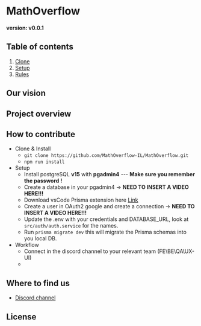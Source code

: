 # MathOverflow

**version: v0.0.1**

## Table of contents

1. [Clone](#clone)
2. [Setup](#setup)
3. [Rules](#rules)

## Our vision

## Project overview

## How to contribute

- Clone & Install <a name="clone"></a>
  - `git clone https://github.com/MathOverflow-IL/MathOverflow.git`
  - `npm run install`
- Setup <a name="setup"></a>
  - Install postgreSQL **v15** with **pgadmin4** --- **Make sure you remember the password !**
  - Create a database in your pgadmin4 -> **NEED TO INSERT A VIDEO HERE!!!**
  - Download vsCode Prisma extension here [Link](https://marketplace.visualstudio.com/items?itemName=Prisma.prisma)
  - Create a user in OAuth2 google and create a connection -> **NEED TO INSERT A VIDEO HERE!!!**
  - Update the .env with your credentials and DATABASE_URL, look at `src/auth/auth.service` for the names.
  - Run `prisma migrate dev` this will migrate the Prisma schemas into you local DB.
- Workflow <a name="rules"></a>
  - Connect in the discord channel to your relevant team (FE\BE\QA\UX-UI)
  -

## Where to find us

- [Discord channel](https://discord.gg/ysffT6BpX7)

## License
